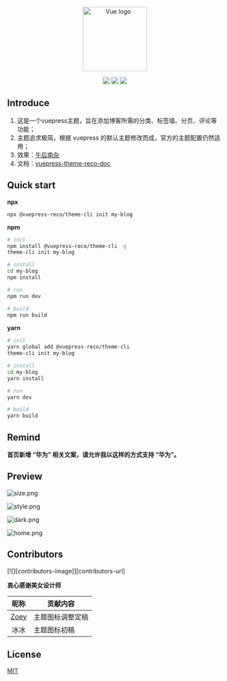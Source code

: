 <p align="center"><a href="https://vuejs.org" target="_blank" rel="noopener noreferrer"><img width="150" src="https://i.loli.net/2020/01/13/TPKA1wp6s4ufSm2.png" alt="Vue logo"></a></p>

<p align="center">
<img src="https://img.shields.io/badge/leancloud--storage-3.13.0-orange.svg">
<img src="https://img.shields.io/badge/valine-1.3.6-blue.svg">
<img src="https://img.shields.io/badge/vue--click--outside-1.0.7-blue.svg">

</p>

## Introduce

1. 这是一个vuepress主题，旨在添加博客所需的分类、标签墙、分页、评论等功能；
2. 主题追求极简，根据 vuepress 的默认主题修改而成，官方的主题配置仍然适用；
3. 效果：[午后南杂](https://www.recoluan.com) 
4. 文档：[vuepress-theme-reco-doc](https://vuepress-theme-reco.recoluan.com)

## Quick start

**npx**

```
npx @vuepress-reco/theme-cli init my-blog
```

**npm**

```bash
# init
npm install @vuepress-reco/theme-cli -g
theme-cli init my-blog

# install
cd my-blog
npm install

# run
npm run dev

# build
npm run build
```

**yarn**

```bash
# init
yarn global add @vuepress-reco/theme-cli
theme-cli init my-blog

# install
cd my-blog
yarn install

# run
yarn dev

# build
yarn build
```

## Remind

**首页新增 “华为” 相关文案，请允许我以这样的方式支持 “华为”。**

## Preview

![size.png](https://i.loli.net/2020/01/13/nCbXp13lRG2TNeD.png)

![style.png](https://i.loli.net/2020/01/13/ke1VirShQRLnEd7.png)

![dark.png](https://i.loli.net/2020/01/13/Lj6XbwdmDFCYH9k.png)

![home.png](https://i.loli.net/2020/01/13/nra3kbYSlxojmw4.png)

## Contributors

[![][contributors-image]][contributors-url]

**衷心感谢美女设计师**

|昵称|贡献内容|
|:-:|-|
|[Zoey]()|主题图标调整定稿|
|冰冰|主题图标初稿|

## License
[MIT](https://github.com/recoluan/vuepress-theme-reco/blob/master/LICENSE)
